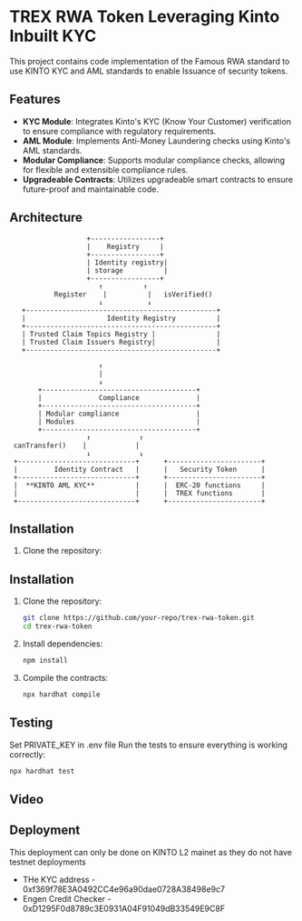 # TREX RWA Token Leveraging Kinto Inbuilt KYC 

This project contains code implementation of the Famous RWA standard to use KINTO KYC and AML standards to enable Issuance of security tokens.

## Features

- **KYC Module**: Integrates Kinto's KYC (Know Your Customer) verification to ensure compliance with regulatory requirements.
- **AML Module**: Implements Anti-Money Laundering checks using Kinto's AML standards.
- **Modular Compliance**: Supports modular compliance checks, allowing for flexible and extensible compliance rules.
- **Upgradeable Contracts**: Utilizes upgradeable smart contracts to ensure future-proof and maintainable code.



## Architecture

```plaintext
                   +-----------------+
                   |    Registry     |
                   +-----------------+
                   | Identity registry|
                   | storage          |
                   +-----------------+
                      ↑          ↑
           Register    |          |   isVerified()
                      ↓           ↓
   +-----------------------------------------------+
   |                    Identity Registry          |
   +-----------------------------------------------+
   | Trusted Claim Topics Registry |               |
   | Trusted Claim Issuers Registry|               |
   +-----------------------------------------------+

                      ↑
                      |
                      ↓
       +--------------------------------------+
       |              Compliance              |
       +--------------------------------------+
       | Modular compliance                   |
       | Modules                              |
       +--------------------------------------+
                   ↑            ↑
 canTransfer()    |            |
                   ↓            ↓
 +-----------------------------+      +-----------------------+
 |         Identity Contract   |      |   Security Token      |
 +-----------------------------+      +-----------------------+
 |  **KINTO AML KYC**          |      |  ERC-20 functions     |
 |                             |      |  TREX functions       |
 +-----------------------------+      +-----------------------+
 ```

## Installation

1. Clone the repository:
## Installation

1. Clone the repository:
    ```sh
    git clone https://github.com/your-repo/trex-rwa-token.git
    cd trex-rwa-token
    ```

2. Install dependencies:
    ```sh
    npm install
    ```

3. Compile the contracts:
    ```sh
    npx hardhat compile
    ```

## Testing
Set PRIVATE_KEY in .env file
Run the tests to ensure everything is working correctly:
```sh
npx hardhat test
```
## Video 

## Deployment

This deployment can only be done on KINTO L2 mainet as they do not have testnet deployments

- THe KYC address - 0xf369f78E3A0492CC4e96a90dae0728A38498e9c7
- Engen Credit Checker - 0xD1295F0d8789c3E0931A04F91049dB33549E9C8F

